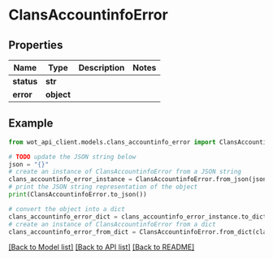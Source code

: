 # ClansAccountinfoError


## Properties

Name | Type | Description | Notes
------------ | ------------- | ------------- | -------------
**status** | **str** |  | 
**error** | **object** |  | 

## Example

```python
from wot_api_client.models.clans_accountinfo_error import ClansAccountinfoError

# TODO update the JSON string below
json = "{}"
# create an instance of ClansAccountinfoError from a JSON string
clans_accountinfo_error_instance = ClansAccountinfoError.from_json(json)
# print the JSON string representation of the object
print(ClansAccountinfoError.to_json())

# convert the object into a dict
clans_accountinfo_error_dict = clans_accountinfo_error_instance.to_dict()
# create an instance of ClansAccountinfoError from a dict
clans_accountinfo_error_from_dict = ClansAccountinfoError.from_dict(clans_accountinfo_error_dict)
```
[[Back to Model list]](../README.md#documentation-for-models) [[Back to API list]](../README.md#documentation-for-api-endpoints) [[Back to README]](../README.md)


